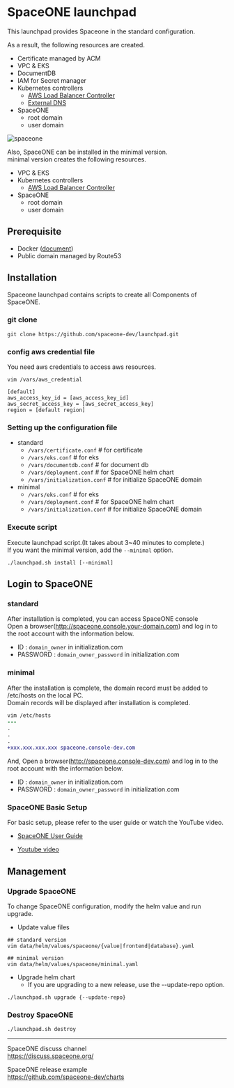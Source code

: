 # SpaceONE launchpad
This launchpad provides Spaceone in the standard configuration.

As a result, the following resources are created.
- Certificate managed by ACM
- VPC & EKS
- DocumentDB
- IAM for Secret manager
- Kubernetes controllers
    - [AWS Load Balancer Controller](https://github.com/kubernetes-sigs/aws-load-balancer-controller)
    - [External DNS](https://github.com/kubernetes-sigs/external-dns)
- SpaceONE
    - root domain
    - user domain

![spaceone](https://user-images.githubusercontent.com/19552819/133223528-43291a11-8f47-4a51-9527-38c9f4297fee.png)

Also, SpaceONE can be installed in the minimal version.<br>
minimal version creates the following resources.
- VPC & EKS
- Kubernetes controllers
    - [AWS Load Balancer Controller](https://github.com/kubernetes-sigs/aws-load-balancer-controller)
- SpaceONE
    - root domain
    - user domain

## Prerequisite
- Docker ([document](https://docs.docker.com/engine/install/))
- Public domain managed by Route53

## Installation
Spaceone launchpad contains scripts to create all Components of SpaceONE.

### git clone
```
git clone https://github.com/spaceone-dev/launchpad.git
```

### config aws credential file
You need aws credentials to access aws resources.

```
vim /vars/aws_credential
```
```
[default]
aws_access_key_id = [aws_access_key_id]
aws_secret_access_key = [aws_secret_access_key]
region = [default region]
```

### Setting up the configuration file
- standard
    - `/vars/certificate.conf`    # for certificate
    - `/vars/eks.conf`            # for eks
    - `/vars/documentdb.conf`     # for document db
    - `/vars/deployment.conf`     # for SpaceONE helm chart
    - `/vars/initialization.conf` # for initialize SpaceONE domain
- minimal 
    - `/vars/eks.conf`            # for eks
    - `/vars/deployment.conf`     # for SpaceONE helm chart
    - `/vars/initialization.conf` # for initialize SpaceONE domain

### Execute script
Execute launchpad script.(It takes about 3~40 minutes to complete.)<br>
If you want the minimal version, add the `--minimal` option.<br>
```
./launchpad.sh install [--minimal]
```

## Login to SpaceONE
### standard
After installation is completed, you can access SpaceONE console<br>
Open a browser(http://spaceone.console.your-domain.com) and log in to the root account with the information below.

- ID : `domain_owner` in initialization.com
- PASSWORD : `domain_owner_password` in initialization.com

### minimal
After the installation is complete, the domain record must be added to /etc/hosts on the local PC.<br>
Domain records will be displayed after installation is completed.

```diff
vim /etc/hosts
---
.
.
.
+xxx.xxx.xxx.xxx spaceone.console-dev.com
```

And, Open a browser(http://spaceone.console-dev.com) and log in to the root account with the information below.

- ID : `domain_owner` in initialization.com
- PASSWORD : `domain_owner_password` in initialization.com

### SpaceONE Basic Setup
For basic setup, please refer to the user guide or watch the YouTube video.

- [SpaceONE User Guide](https://www.spaceone.org/docs/guides/user_guide/gettingstart/basic_setup/)

- [Youtube video](https://youtu.be/zSoEg2v_JrE)

## Management
### Upgrade SpaceONE
To change SpaceONE configuration, modify the helm value and run upgrade.

- Update value files
```
## standard version
vim data/helm/values/spaceone/{value|frontend|database}.yaml

## minimal version
vim data/helm/values/spaceone/minimal.yaml
```
- Upgrade helm chart
    - If you are upgrading to a new release, use the --update-repo option.
```
./launchpad.sh upgrade {--update-repo}
```

### Destroy SpaceONE
```
./launchpad.sh destroy
```

<hr>

SpaceONE discuss channel<br>
https://discuss.spaceone.org/

SpaceONE release example<br>
https://github.com/spaceone-dev/charts